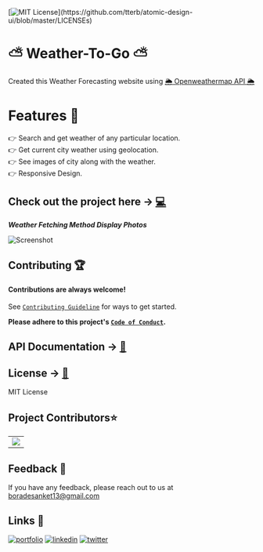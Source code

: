 [![MIT License](https://img.shields.io/apm/l/atomic-design-ui.svg?)](https://github.com/tterb/atomic-design-ui/blob/master/LICENSEs)
 # ⛅️ Weather-To-Go ⛅️

Created this Weather Forecasting website using <a href="https://openweathermap.org/api">🌦 Openweathermap API 🌦</a>

# Features 🌟
👉 Search and get weather of any particular location. <br> 
👉 Get current city weather using geolocation. <br>
👉 See images of city along with the weather. <br>
👉 Responsive Design. <br>


## Check out the project here -> [💻](https://sanket1308-weather-app.netlify.app/)

***Weather Fetching Method Display Photos***

![Screenshot](assets/Demo.jpeg)

## Contributing 🏆

#### Contributions are always welcome!

See [`Contributing Guideline`](https://github.com/Sanket1308/Weather-App/blob/main/contributing.md) for ways to get started.

**Please adhere to this project's [`Code of Conduct`](https://github.com/Sanket1308/Weather-App/blob/main/code-of-conduct.md).**


## API Documentation -> [📃](https://openweathermap.org/api)


## License -> [📱](https://choosealicense.com/licenses/mit/)

MIT License

<h2>Project Contributors⭐</h2> 

  <a name = "contributors"></a>
<table align="center">
<tr>
<td>
<a href="https://github.com/Sanket1308/Weather-App/graphs/contributors" align="center">
  <img src="https://contrib.rocks/image?repo=Sanket1308/Weather-App" /> 
</a>
</td>
</tr>
</table>


## Feedback 🙋‍
If you have any feedback, please reach out to us at <a src="mailto:boradesanket13@gmail.com">boradesanket13@gmail.com</a>

## Links 🔗
[![portfolio](https://img.shields.io/badge/my_portfolio-000?style=for-the-badge&logo=ko-fi&logoColor=white)](https://sanketborade.me)
[![linkedin](https://img.shields.io/badge/linkedin-0A66C2?style=for-the-badge&logo=linkedin&logoColor=white)](https://www.linkedin.com/in/boradesankt13)
[![twitter](https://img.shields.io/badge/twitter-1DA1F2?style=for-the-badge&logo=twitter&logoColor=white)](https://twitter.com/boradesanket13)


